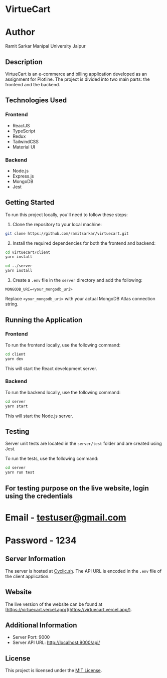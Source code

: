 # VirtueCart

# Author
Ramit Sarkar
Manipal University Jaipur

## Description

VirtueCart is an e-commerce and billing application developed as an assignment for Plotline. The project is divided into two main parts: the frontend and the backend.

## Technologies Used

### Frontend
- ReactJS
- TypeScript
- Redux
- TailwindCSS
- Material UI

### Backend
- Node.js
- Express.js
- MongoDB
- Jest

## Getting Started

To run this project locally, you'll need to follow these steps:

1. Clone the repository to your local machine:

```bash
git clone https://github.com/ramitsarkar/virtuecart.git
```

2. Install the required dependencies for both the frontend and backend:

```bash
cd virtuecart/client
yarn install

cd ../server
yarn install
```

3. Create a `.env` file in the `server` directory and add the following:

```env
MONGODB_URI=<your_mongodb_uri>
```

Replace `<your_mongodb_uri>` with your actual MongoDB Atlas connection string.

## Running the Application

### Frontend

To run the frontend locally, use the following command:

```bash
cd client
yarn dev
```

This will start the React development server.

### Backend

To run the backend locally, use the following command:

```bash
cd server
yarn start
```

This will start the Node.js server.

## Testing

Server unit tests are located in the `server/test` folder and are created using Jest.

To run the tests, use the following command:

```bash
cd server
yarn run test
```

## For testing purpose on the live website, login using the credentials
# Email - testuser@gmail.com 
# Password - 1234

## Server Information

The server is hosted at [Cyclic.sh](https://www.cyclic.sh/). The API URL is encoded in the `.env` file of the client application.

## Website

The live version of the website can be found at [https://virtuecart.vercel.app/](https://virtuecart.vercel.app/).

## Additional Information

- Server Port: 9000
- Server API URL: [http://localhost:9000/api/](http://localhost:9000/api/)

## License

This project is licensed under the [MIT License](LICENSE).
